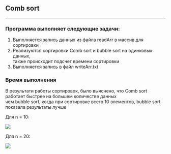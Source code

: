 ## Comb sort
***
### Программа выполняет следующие задачи:

1. Выполняется запись данных из файла readArr в массив для сортировки
2. Реализуются сортировки Comb sort и bubble sort на одинковых данных, <br> также происходит подсчет времени сортировки
3. Выполняется запись в файл writeArr.txt

### Время выполнения

В результати работы сортировок, было выяснено, что Comb sort работает быстрее на большем количестве данных <br> чем bubble sort, когда при сортировке всего 10 элементов, bubble sort показала результаты лучше 

Для n = 10:

<img src="C:\Users\79000\Desktop\2.png">

Для n = 20:

<img src="C:\Users\79000\Desktop\1.png">